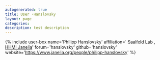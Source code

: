 ```yaml
---
autogenerated: true
title: User ›Hanslovsky
layout: page
categories: 
description: test description
---
```


{% include user-box name='Philipp Hanslovsky' affiliation=' [Saalfeld Lab](https://www.janelia.org/lab/saalfeld-lab) , [HHMI Janelia](https://www.janelia.org/)' forum='hanslovsky' github='hanslovsky' website='https://www.janelia.org/people/philipp-hanslovsky' %}
